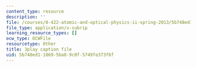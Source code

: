 ```yaml
---
content_type: resource
description: ''
file: /courses/8-422-atomic-and-optical-physics-ii-spring-2013/5b748ed118695ba89c0f5749fe373f6f_sYS3OCiLDzA.vtt
file_type: application/x-subrip
learning_resource_types: []
ocw_type: OCWFile
resourcetype: Other
title: 3play caption file
uid: 5b748ed1-1869-5ba8-9c0f-5749fe373f6f
---
```


